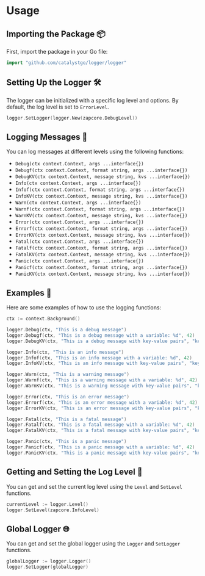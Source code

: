 # Usage

## Importing the Package 📦

First, import the package in your Go file:

```go
import "github.com/catalystgo/logger/logger"
```

## Setting Up the Logger 🛠️

The logger can be initialized with a specific log level and options. By default, the log level is set to `ErrorLevel`.

```go
logger.SetLogger(logger.New(zapcore.DebugLevel))
```

## Logging Messages 📝

You can log messages at different levels using the following functions:

- `Debug(ctx context.Context, args ...interface{})`
- `Debugf(ctx context.Context, format string, args ...interface{})`
- `DebugKV(ctx context.Context, message string, kvs ...interface{})`
- `Info(ctx context.Context, args ...interface{})`
- `Infof(ctx context.Context, format string, args ...interface{})`
- `InfoKV(ctx context.Context, message string, kvs ...interface{})`
- `Warn(ctx context.Context, args ...interface{})`
- `Warnf(ctx context.Context, format string, args ...interface{})`
- `WarnKV(ctx context.Context, message string, kvs ...interface{})`
- `Error(ctx context.Context, args ...interface{})`
- `Errorf(ctx context.Context, format string, args ...interface{})`
- `ErrorKV(ctx context.Context, message string, kvs ...interface{})`
- `Fatal(ctx context.Context, args ...interface{})`
- `Fatalf(ctx context.Context, format string, args ...interface{})`
- `FatalKV(ctx context.Context, message string, kvs ...interface{})`
- `Panic(ctx context.Context, args ...interface{})`
- `Panicf(ctx context.Context, format string, args ...interface{})`
- `PanicKV(ctx context.Context, message string, kvs ...interface{})`

## Examples 🚀

Here are some examples of how to use the logging functions:

```go
ctx := context.Background()

logger.Debug(ctx, "This is a debug message")
logger.Debugf(ctx, "This is a debug message with a variable: %d", 42)
logger.DebugKV(ctx, "This is a debug message with key-value pairs", "key1", "value1", "key2", "value2")

logger.Info(ctx, "This is an info message")
logger.Infof(ctx, "This is an info message with a variable: %d", 42)
logger.InfoKV(ctx, "This is an info message with key-value pairs", "key1", "value1", "key2", "value2")

logger.Warn(ctx, "This is a warning message")
logger.Warnf(ctx, "This is a warning message with a variable: %d", 42)
logger.WarnKV(ctx, "This is a warning message with key-value pairs", "key1", "value1", "key2", "value2")

logger.Error(ctx, "This is an error message")
logger.Errorf(ctx, "This is an error message with a variable: %d", 42)
logger.ErrorKV(ctx, "This is an error message with key-value pairs", "key1", "value1", "key2", "value2")

logger.Fatal(ctx, "This is a fatal message")
logger.Fatalf(ctx, "This is a fatal message with a variable: %d", 42)
logger.FatalKV(ctx, "This is a fatal message with key-value pairs", "key1", "value1", "key2", "value2")

logger.Panic(ctx, "This is a panic message")
logger.Panicf(ctx, "This is a panic message with a variable: %d", 42)
logger.PanicKV(ctx, "This is a panic message with key-value pairs", "key1", "value1", "key2", "value2")
```

## Getting and Setting the Log Level 📏

You can get and set the current log level using the `Level` and `SetLevel` functions.

```go
currentLevel := logger.Level()
logger.SetLevel(zapcore.InfoLevel)
```

## Global Logger 🌐

You can get and set the global logger using the `Logger` and `SetLogger` functions.

```go
globalLogger := logger.Logger()
logger.SetLogger(globalLogger)
```
